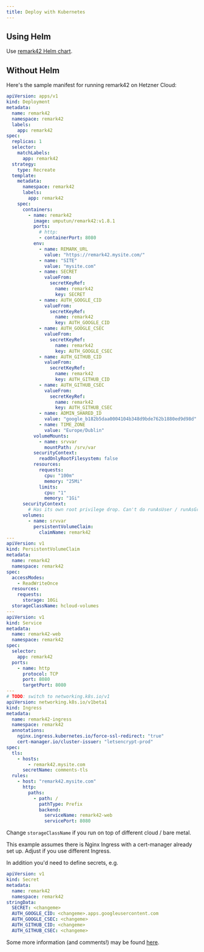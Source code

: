 ```yaml
---
title: Deploy with Kubernetes
---
```


## Using Helm

Use [remark42 Helm chart](https://github.com/groundhog2k/helm-charts/tree/master/charts/remark42).

## Without Helm

Here's the sample manifest for running remark42 on Hetzner Cloud:

```yaml
apiVersion: apps/v1
kind: Deployment
metadata:
  name: remark42
  namespace: remark42
  labels:
    app: remark42
spec:
  replicas: 1
  selector:
    matchLabels:
      app: remark42
  strategy:
    type: Recreate
  template:
    metadata:
      namespace: remark42
      labels:
        app: remark42
    spec:
      containers:
        - name: remark42
          image: umputun/remark42:v1.8.1
          ports:
            # http:
            - containerPort: 8080
          env:
            - name: REMARK_URL
              value: "https://remark42.mysite.com/"
            - name: "SITE"
              value: "mysite.com"
            - name: SECRET
              valueFrom:
                secretKeyRef:
                  name: remark42
                  key: SECRET
            - name: AUTH_GOOGLE_CID
              valueFrom:
                secretKeyRef:
                  name: remark42
                  key: AUTH_GOOGLE_CID
            - name: AUTH_GOOGLE_CSEC
              valueFrom:
                secretKeyRef:
                  name: remark42
                  key: AUTH_GOOGLE_CSEC
            - name: AUTH_GITHUB_CID
              valueFrom:
                secretKeyRef:
                  name: remark42
                  key: AUTH_GITHUB_CID
            - name: AUTH_GITHUB_CSEC
              valueFrom:
                secretKeyRef:
                  name: remark42
                  key: AUTH_GITHUB_CSEC
            - name: ADMIN_SHARED_ID
              value: "google_b182b5daa0004104b348d9bde762b1880ed9d98d"
            - name: TIME_ZONE
              value: "Europe/Dublin"
          volumeMounts:
            - name: srvvar
              mountPath: /srv/var
          securityContext:
            readOnlyRootFilesystem: false
          resources:
            requests:
              cpu: "100m"
              memory: "25Mi"
            limits:
              cpu: "1"
              memory: "1Gi"
      securityContext:
        # Has its own root privilege drop. Can't do runAsUser / runAsGroup.
      volumes:
        - name: srvvar
          persistentVolumeClaim:
            claimName: remark42
---
apiVersion: v1
kind: PersistentVolumeClaim
metadata:
  name: remark42
  namespace: remark42
spec:
  accessModes:
    - ReadWriteOnce
  resources:
    requests:
      storage: 10Gi
  storageClassName: hcloud-volumes
---
apiVersion: v1
kind: Service
metadata:
  name: remark42-web
  namespace: remark42
spec:
  selector:
    app: remark42
  ports:
    - name: http
      protocol: TCP
      port: 8080
      targetPort: 8080
---
# TODO: switch to networking.k8s.io/v1
apiVersion: networking.k8s.io/v1beta1
kind: Ingress
metadata:
  name: remark42-ingress
  namespace: remark42
  annotations:
    nginx.ingress.kubernetes.io/force-ssl-redirect: "true"
    cert-manager.io/cluster-issuer: "letsencrypt-prod"
spec:
  tls:
    - hosts:
        - remark42.mysite.com
      secretName: comments-tls
  rules:
    - host: "remark42.mysite.com"
      http:
        paths:
          - path: /
            pathType: Prefix
            backend:
              serviceName: remark42-web
              servicePort: 8080
```

Change `storageClassName` if you run on top of different cloud / bare metal.

This example assumes there is Nginx Ingress with a cert-manager already set up.
Adjust if you use different Ingress.

In addition you'd need to define secrets, e.g.

```yaml
apiVersion: v1
kind: Secret
metadata:
  name: remark42
  namespace: remark42
stringData:
  SECRET: <changeme>
  AUTH_GOOGLE_CID: <changeme>.apps.googleusercontent.com
  AUTH_GOOGLE_CSEC: <changeme>
  AUTH_GITHUB_CID: <changeme>
  AUTH_GITHUB_CSEC: <changeme>
```

Some more information (and comments!) may be found
[here](https://www.rusinov.ie/en/posts/2021/this-website-has-remark42-comments-now/).
